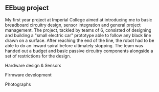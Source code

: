 ## EEbug project

My first year project at Imperial College aimed at introducing me to basic breadboard circuitry design, sensor integration and general project management. The project, tackled by teams of 6, consisted of designing and building a "small electric car" prototype able to follow any black line drawn on a surface. After reaching the end of the line, the robot had to be able to do an inward spiral before ultimately stopping. The team was handed out a budget and basic passive circuitry components alongside a set of restrictions for the design. 

Hardware design & Sensors

Firmware development

Photographs

